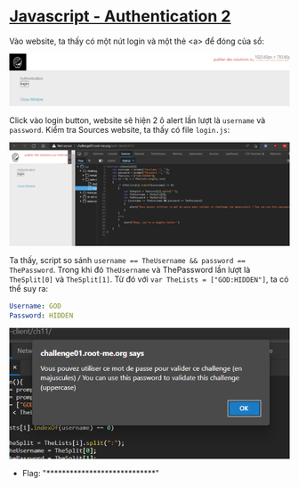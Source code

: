 # [Javascript - Authentication 2](https://www.root-me.org/en/Challenges/Web-Client/Javascript-Authentication-2)

Vào website, ta thấy có một nút login và một thẻ &lt;a&gt; để đóng của sổ:

![](./media/image1.png)

Click vào login button, website sẽ hiện 2 ô alert lần lượt là `username` và `password`. Kiểm tra Sources website, ta thấy có file `login.js`:

![](./media/image2.png)

Ta thấy, script so sánh `username == TheUsername && password == ThePassword`. Trong khi đó `TheUsername` và ThePassword lần lượt là `TheSplit[0]` và `TheSplit[1]`. Từ đó với `var TheLists = ["GOD:HIDDEN"]`, ta có thể suy ra:

```yaml
Username: GOD
Password: HIDDEN
```

![](./media/image3.png)

- Flag: "****************************"
